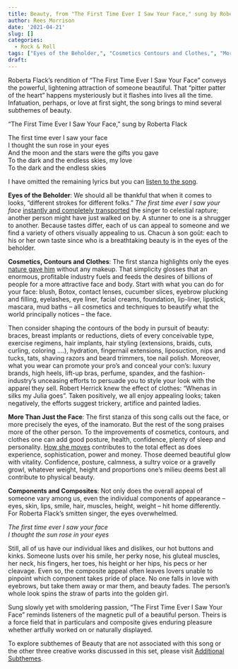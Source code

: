 ```yaml
---
title: Beauty, from "The First Time Ever I Saw Your Face," sung by Roberta Flack
author: Rees Morrison
date: '2021-04-21'
slug: []
categories:
  - Rock & Roll
tags: ["Eyes of the Beholder,", "Cosmetics Contours and Clothes,", "More Than Just the Face,", "Components and Composites",]
draft: 
---
```


Roberta Flack’s rendition of “The First Time Ever I Saw Your Face” conveys the powerful, lightening attraction of someone beautiful.  That “pitter patter of the heart” happens mysteriously but it flashes into lives all the time.  Infatuation, perhaps, or love at first sight, the song brings to mind several subthemes of beauty.

<!--more-->

“The First Time Ever I Saw Your Face,” sung by Roberta Flack

The first time ever I saw your face  
I thought the sun rose in your eyes  
And the moon and the stars were the gifts you gave  
To the dark and the endless skies, my love  
To the dark and the endless skies  

I have omitted the remaining lyrics but you can [listen to the song](https://www.youtube.com/watch?v=d8_fLu2yrP4).

**Eyes of the Beholder**:   We should all be thankful that when it comes to looks, “different strokes for different folks.”  *The first time ever I saw your face* [instantly and completely transported](https://bit.ly/3er5yzI) the singer to celestial rapture; another person might have just walked on by.  A stunner to one is a shrugger to another.  Because tastes differ, each of us can appeal to someone and we find a variety of others visually appealing to us.   Chacun à son goût:  each to his or her own taste since who is a breathtaking beauty is in the eyes of the beholder.

**Cosmetics, Contours and Clothes**:   The first stanza highlights only the eyes [nature gave him](https://bit.ly/3dDvI3g) without any makeup.  That simplicity glosses that an enormous, profitable industry fuels and feeds the desires of billions of people for a more attractive face and body.  Start with what you can do for your face: blush, Botox, contact lenses, cucumber slices, eyebrow plucking and filling, eyelashes, eye liner, facial creams, foundation, lip-liner, lipstick, mascara, mud baths – all cosmetics and techniques to beautify what the world principally notices – the face.

Then consider shaping the contours of the body in pursuit of beauty:  braces, breast implants or reductions, diets of every conceivable type, exercise regimens, hair implants, hair styling (extensions, braids, cuts, curling, coloring ….), hydration, fingernail extensions, liposuction, nips and tucks, tats, shaving razors and beard trimmers, toe nail polish.  Moreover, what you wear can promote your pro’s and conceal your con’s: luxury brands, high heels, lift-up bras, perfume, spandex, and the fashion-industry’s unceasing efforts to persuade you to style your look with the apparel they sell.  Robert Herrick knew the effect of clothes:  “Whenas in silks my Julia goes”.  Taken positively, we all enjoy appealing looks; taken negatively, the efforts suggest trickery, artifice and painted ladies. 

**More Than Just the Face**:  The first stanza of this song calls out the face, or more precisely the eyes, of the inamorato.  But the rest of the song praises more of the other person.  To the improvements of cosmetics, contours, and clothes one can add good posture, health, confidence, plenty of sleep and personality. [How she moves](https://bit.ly/3sB967G) contributes to the total effect as does experience, sophistication, power and money.  Those deemed beautiful glow with vitality.  Confidence, posture, calmness, a sultry voice or a gravelly growl, whatever weight, height and proportions one’s milieu deems best all contribute to physical beauty.

**Components and Composites**:  Not only does the overall appeal of someone vary among us, even the individual components of appearance – eyes, skin, lips, smile, hair, muscles, height, weight – hit home differently.  For Roberta Flack’s smitten singer, the eyes overwhelmed.

*The first time ever I saw your face*  
*I thought the sun rose in your eyes*  

Still, all of us have our individual likes and dislikes, our hot buttons and kinks.  Someone lusts over his smile, her perky nose, his gluteal muscles, her neck, his fingers, her toes, his height or her hips, his pecs or her cleavage.  Even so, the composite appeal often leaves lovers unable to pinpoint which component takes pride of place.  No one falls in love with eyebrows, but take them away or mar them, and beauty fades.  The person’s whole look spins the straw of parts into the golden girl.  


Sung slowly yet with smoldering passion, “The First Time Ever I Saw Your Face” reminds listeners of the magnetic pull of a beautiful person. Theirs is a force field that in particulars and composite gives enduring pleasure whether artfully worked on or naturally displayed.


To explore subthemes of Beauty that are not associated with this song or the other three creative works discussed in this set, please visit [Additional Subthemes](  ).

